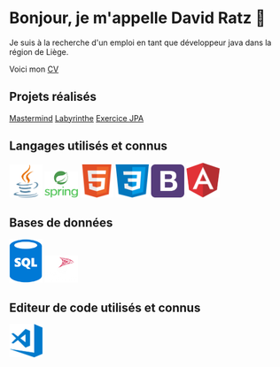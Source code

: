 # Bonjour, je m'appelle David Ratz 👋

<p>Je suis à la recherche d'un emploi en tant que développeur java dans la région de Liège.</p>

<p>Voici mon <a href="https://github.com/DavidRatz/DavidRatz/blob/main/docs/CV_Developpeur_java_David_Ratz.pdf">CV</a></p>

## Projets réalisés

<div>
  <a href="https://davidratz.github.io/MasterMind">Mastermind</a>
  <a href="https://github.com/DavidRatz/Labyrinthe">Labyrinthe</a>
  <a href="https://github.com/DavidRatz/HotelJPA">Exercice JPA</a>
</div>

## Langages utilisés et connus

<div>
  <img alt="java" width="60px" src="https://raw.githubusercontent.com/DavidRatz/DavidRatz/main/images/java_logo.png" />
  <img alt="spring" width="60px" src="https://raw.githubusercontent.com/DavidRatz/DavidRatz/main/images/spring_logo.png" />
  <img alt="html5" width="60px" src="https://raw.githubusercontent.com/DavidRatz/DavidRatz/main/images/HTML5_logo.png" />
  <img alt="css3" width="60px" src="https://raw.githubusercontent.com/DavidRatz/DavidRatz/main/images/css_logo.png" />
  <img alt="bootstrap" width="60px" src="https://raw.githubusercontent.com/DavidRatz/DavidRatz/main/images/bootstrap_logo.png" />
  <img alt="angular" width="60px" src="https://raw.githubusercontent.com/DavidRatz/DavidRatz/main/images/angular_logo.png" />
</div>

## Bases de données

<div>
  <img alt="sql" width="60px" src="https://raw.githubusercontent.com/DavidRatz/DavidRatz/main/images/sql_logo.png" />
  <img alt="sqlserver" width="60px" src="https://raw.githubusercontent.com/DavidRatz/DavidRatz/main/images/sql_server_logo.png" />
</div>

## Editeur de code utilisés et connus

<div>
  <img alt="vscode" width="60px" src="https://raw.githubusercontent.com/DavidRatz/DavidRatz/main/images/vscode_logo.png" />
</div>



<!--
**DavidRatz/DavidRatz** is a ✨ _special_ ✨ repository because its `README.md` (this file) appears on your GitHub profile.

Here are some ideas to get you started:

- 🔭 I’m currently working on ...
- 🌱 I’m currently learning ...
- 👯 I’m looking to collaborate on ...
- 🤔 I’m looking for help with ...
- 💬 Ask me about ...
- 📫 How to reach me: ...
- 😄 Pronouns: ...
- ⚡ Fun fact: ...
-->
